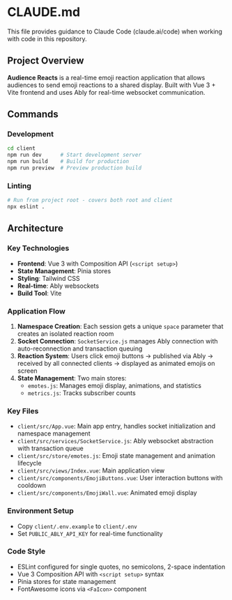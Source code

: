 # CLAUDE.md

This file provides guidance to Claude Code (claude.ai/code) when working with code in this repository.

## Project Overview

**Audience Reacts** is a real-time emoji reaction application that allows audiences to send emoji reactions to a shared display. Built with Vue 3 + Vite frontend and uses Ably for real-time websocket communication.

## Commands

### Development
```bash
cd client
npm run dev      # Start development server
npm run build    # Build for production
npm run preview  # Preview production build
```

### Linting
```bash
# Run from project root - covers both root and client
npx eslint .
```

## Architecture

### Key Technologies
- **Frontend**: Vue 3 with Composition API (`<script setup>`)
- **State Management**: Pinia stores
- **Styling**: Tailwind CSS
- **Real-time**: Ably websockets
- **Build Tool**: Vite

### Application Flow
1. **Namespace Creation**: Each session gets a unique `space` parameter that creates an isolated reaction room
2. **Socket Connection**: `SocketService.js` manages Ably connection with auto-reconnection and transaction queuing
3. **Reaction System**: Users click emoji buttons → published via Ably → received by all connected clients → displayed as animated emojis on screen
4. **State Management**: Two main stores:
   - `emotes.js`: Manages emoji display, animations, and statistics
   - `metrics.js`: Tracks subscriber counts

### Key Files
- `client/src/App.vue`: Main app entry, handles socket initialization and namespace management
- `client/src/services/SocketService.js`: Ably websocket abstraction with transaction queue
- `client/src/store/emotes.js`: Emoji state management and animation lifecycle
- `client/src/views/Index.vue`: Main application view
- `client/src/components/EmojiButtons.vue`: User interaction buttons with cooldown
- `client/src/components/EmojiWall.vue`: Animated emoji display

### Environment Setup
- Copy `client/.env.example` to `client/.env`
- Set `PUBLIC_ABLY_API_KEY` for real-time functionality

### Code Style
- ESLint configured for single quotes, no semicolons, 2-space indentation
- Vue 3 Composition API with `<script setup>` syntax
- Pinia stores for state management
- FontAwesome icons via `<FaIcon>` component